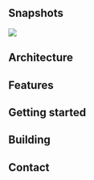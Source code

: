 ## Snapshots
![](http://oss.zrbcool.top/picgo/resty-lua-prometheus-01.png)
## Architecture

## Features

## Getting started
## Building
## Contact

